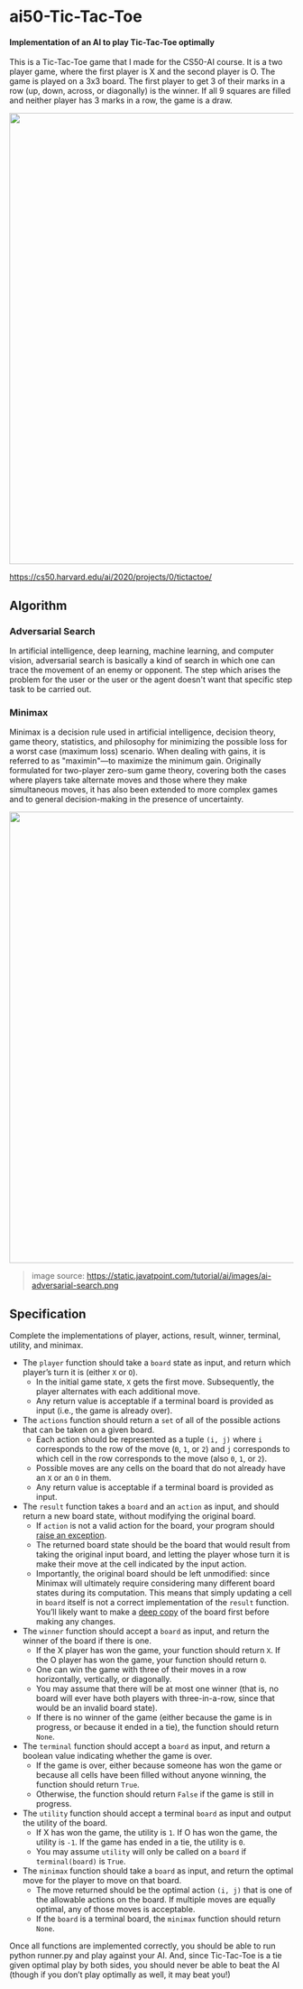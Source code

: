 # ai50-Tic-Tac-Toe

#### Implementation of an AI to play Tic-Tac-Toe optimally

This is a Tic-Tac-Toe game that I made for the CS50-AI course. It is a two player game, where the first player is X and the second player is O. The game is played on a 3x3 board. The first player to get 3 of their marks in a row (up, down, across, or diagonally) is the winner. If all 9 squares are filled and neither player has 3 marks in a row, the game is a draw.

<img src="https://cs50.harvard.edu/ai/2020/projects/0/tictactoe/images/game.png" width="800" />

https://cs50.harvard.edu/ai/2020/projects/0/tictactoe/

## Algorithm

### Adversarial Search
In artificial intelligence, deep learning, machine learning, and computer vision, adversarial search is basically a kind of search in which one can trace the movement of an enemy or opponent. The step which arises the problem for the user or the user or the agent doesn't want that specific step task to be carried out.

### Minimax
Minimax is a decision rule used in artificial intelligence, decision theory, game theory, statistics, and philosophy for minimizing the possible loss for a worst case (maximum loss) scenario. When dealing with gains, it is referred to as "maximin"—to maximize the minimum gain. Originally formulated for two-player zero-sum game theory, covering both the cases where players take alternate moves and those where they make simultaneous moves, it has also been extended to more complex games and to general decision-making in the presence of uncertainty.

<img src="https://static.javatpoint.com/tutorial/ai/images/ai-adversarial-search.png" width="800" />

> image source: https://static.javatpoint.com/tutorial/ai/images/ai-adversarial-search.png

## Specification
Complete the implementations of player, actions, result, winner, terminal, utility, and minimax.

<ul class="fa-ul">
  <li data-marker="*"><span class="fa-li"><i class="fas fa-square"></i></span>The <code class="language-plaintext highlighter-rouge">player</code> function should take a <code class="language-plaintext highlighter-rouge">board</code> state as input, and return which player’s turn it is (either <code class="language-plaintext highlighter-rouge">X</code> or <code class="language-plaintext highlighter-rouge">O</code>).
    <ul class="fa-ul">
      <li data-marker="*"><span class="fa-li"><i class="fas fa-square"></i></span>In the initial game state, <code class="language-plaintext highlighter-rouge">X</code> gets the first move. Subsequently, the player alternates with each additional move.</li>
      <li data-marker="*"><span class="fa-li"><i class="fas fa-square"></i></span>Any return value is acceptable if a terminal board is provided as input (i.e., the game is already over).</li>
    </ul>
  </li>
  <li data-marker="*"><span class="fa-li"><i class="fas fa-square"></i></span>The <code class="language-plaintext highlighter-rouge">actions</code> function should return a <code class="language-plaintext highlighter-rouge">set</code> of all of the possible actions that can be taken on a given board.
    <ul class="fa-ul">
      <li data-marker="*"><span class="fa-li"><i class="fas fa-square"></i></span>Each action should be represented as a tuple <code class="language-plaintext highlighter-rouge">(i, j)</code> where <code class="language-plaintext highlighter-rouge">i</code> corresponds to the row of the move (<code class="language-plaintext highlighter-rouge">0</code>, <code class="language-plaintext highlighter-rouge">1</code>, or <code class="language-plaintext highlighter-rouge">2</code>) and <code class="language-plaintext highlighter-rouge">j</code> corresponds to which cell in the row corresponds to the move (also <code class="language-plaintext highlighter-rouge">0</code>, <code class="language-plaintext highlighter-rouge">1</code>, or <code class="language-plaintext highlighter-rouge">2</code>).</li>
      <li data-marker="*"><span class="fa-li"><i class="fas fa-square"></i></span>Possible moves are any cells on the board that do not already have an <code class="language-plaintext highlighter-rouge">X</code> or an <code class="language-plaintext highlighter-rouge">O</code> in them.</li>
      <li data-marker="*"><span class="fa-li"><i class="fas fa-square"></i></span>Any return value is acceptable if a terminal board is provided as input.</li>
    </ul>
  </li>
  <li data-marker="*"><span class="fa-li"><i class="fas fa-square"></i></span>The <code class="language-plaintext highlighter-rouge">result</code> function takes a <code class="language-plaintext highlighter-rouge">board</code> and an <code class="language-plaintext highlighter-rouge">action</code> as input, and should return a new board state, without modifying the original board.
    <ul class="fa-ul">
      <li data-marker="*"><span class="fa-li"><i class="fas fa-square"></i></span>If <code class="language-plaintext highlighter-rouge">action</code> is not a valid action for the board, your program should <a href="https://docs.python.org/3/tutorial/errors.html#raising-exceptions">raise an exception</a>.</li>
      <li data-marker="*"><span class="fa-li"><i class="fas fa-square"></i></span>The returned board state should be the board that would result from taking the original input board, and letting the player whose turn it is make their move at the cell indicated by the input action.</li>
      <li data-marker="*"><span class="fa-li"><i class="fas fa-square"></i></span>Importantly, the original board should be left unmodified: since Minimax will ultimately require considering many different board states during its computation. This means that simply updating a cell in <code class="language-plaintext highlighter-rouge">board</code> itself is not a correct implementation of the <code class="language-plaintext highlighter-rouge">result</code> function. You’ll likely want to make a <a href="https://docs.python.org/3/library/copy.html#copy.deepcopy">deep copy</a> of the board first before making any changes.</li>
    </ul>
  </li>
  <li data-marker="*"><span class="fa-li"><i class="fas fa-square"></i></span>The <code class="language-plaintext highlighter-rouge">winner</code> function should accept a <code class="language-plaintext highlighter-rouge">board</code> as input, and return the winner of the board if there is one.
    <ul class="fa-ul">
      <li data-marker="*"><span class="fa-li"><i class="fas fa-square"></i></span>If the X player has won the game, your function should return <code class="language-plaintext highlighter-rouge">X</code>. If the O player has won the game, your function should return <code class="language-plaintext highlighter-rouge">O</code>.</li>
      <li data-marker="*"><span class="fa-li"><i class="fas fa-square"></i></span>One can win the game with three of their moves in a row horizontally, vertically, or diagonally.</li>
      <li data-marker="*"><span class="fa-li"><i class="fas fa-square"></i></span>You may assume that there will be at most one winner (that is, no board will ever have both players with three-in-a-row, since that would be an invalid board state).</li>
      <li data-marker="*"><span class="fa-li"><i class="fas fa-square"></i></span>If there is no winner of the game (either because the game is in progress, or because it ended in a tie), the function should return <code class="language-plaintext highlighter-rouge">None</code>.</li>
    </ul>
  </li>
  <li data-marker="*"><span class="fa-li"><i class="fas fa-square"></i></span>The <code class="language-plaintext highlighter-rouge">terminal</code> function should accept a <code class="language-plaintext highlighter-rouge">board</code> as input, and return a boolean value indicating whether the game is over.
    <ul class="fa-ul">
      <li data-marker="*"><span class="fa-li"><i class="fas fa-square"></i></span>If the game is over, either because someone has won the game or because all cells have been filled without anyone winning, the function should return <code class="language-plaintext highlighter-rouge">True</code>.</li>
      <li data-marker="*"><span class="fa-li"><i class="fas fa-square"></i></span>Otherwise, the function should return <code class="language-plaintext highlighter-rouge">False</code> if the game is still in progress.</li>
    </ul>
  </li>
  <li data-marker="*"><span class="fa-li"><i class="fas fa-square"></i></span>The <code class="language-plaintext highlighter-rouge">utility</code> function should accept a terminal <code class="language-plaintext highlighter-rouge">board</code> as input and output the utility of the board.
    <ul class="fa-ul">
      <li data-marker="*"><span class="fa-li"><i class="fas fa-square"></i></span>If X has won the game, the utility is <code class="language-plaintext highlighter-rouge">1</code>. If O has won the game, the utility is <code class="language-plaintext highlighter-rouge">-1</code>. If the game has ended in a tie, the utility is <code class="language-plaintext highlighter-rouge">0</code>.</li>
      <li data-marker="*"><span class="fa-li"><i class="fas fa-square"></i></span>You may assume <code class="language-plaintext highlighter-rouge">utility</code> will only be called on a <code class="language-plaintext highlighter-rouge">board</code> if <code class="language-plaintext highlighter-rouge">terminal(board)</code> is <code class="language-plaintext highlighter-rouge">True</code>.</li>
    </ul>
  </li>
  <li data-marker="*"><span class="fa-li"><i class="fas fa-square"></i></span>The <code class="language-plaintext highlighter-rouge">minimax</code> function should take a <code class="language-plaintext highlighter-rouge">board</code> as input, and return the optimal move for the player to move on that board.
    <ul class="fa-ul">
      <li data-marker="*"><span class="fa-li"><i class="fas fa-square"></i></span>The move returned should be the optimal action <code class="language-plaintext highlighter-rouge">(i, j)</code> that is one of the allowable actions on the board. If multiple moves are equally optimal, any of those moves is acceptable.</li>
      <li data-marker="*"><span class="fa-li"><i class="fas fa-square"></i></span>If the <code class="language-plaintext highlighter-rouge">board</code> is a terminal board, the <code class="language-plaintext highlighter-rouge">minimax</code> function should return <code class="language-plaintext highlighter-rouge">None</code>.</li>
    </ul>
  </li>
</ul>

Once all functions are implemented correctly, you should be able to run python runner.py and play against your AI. And, since Tic-Tac-Toe is a tie given optimal play by both sides, you should never be able to beat the AI (though if you don’t play optimally as well, it may beat you!)